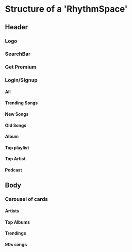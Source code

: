 # Structure of a 'RhythmSpace'

## Header
### Logo
### SearchBar
### Get Premium
### Login/Signup
 #### All
 #### Trending Songs
 #### New Songs
 #### Old Songs
 #### Album
 #### Top playlist
 #### Top Artist
 #### Podcast
## Body
### Carousel of cards
 #### Artists
 #### Top Albums
 #### Trendings
 #### 90s songs